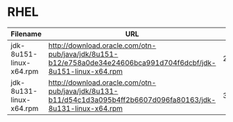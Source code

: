 # RHEL

|Filename|URL|SHA256|
| --- | --- | --- |
|jdk-8u151-linux-x64.rpm|http://download.oracle.com/otn-pub/java/jdk/8u151-b12/e758a0de34e24606bca991d704f6dcbf/jdk-8u151-linux-x64.rpm|2c1137859aecc0a6aef8960d11967797466e9b812f8c170a43a2597e97dc8a08
|jdk-8u131-linux-x64.rpm|http://download.oracle.com/otn-pub/java/jdk/8u131-b11/d54c1d3a095b4ff2b6607d096fa80163/jdk-8u131-linux-x64.rpm|3d1e8cc66f4fd77acef6093329d5dd95bd06e4a03926c52df794f311a0c093f8|
